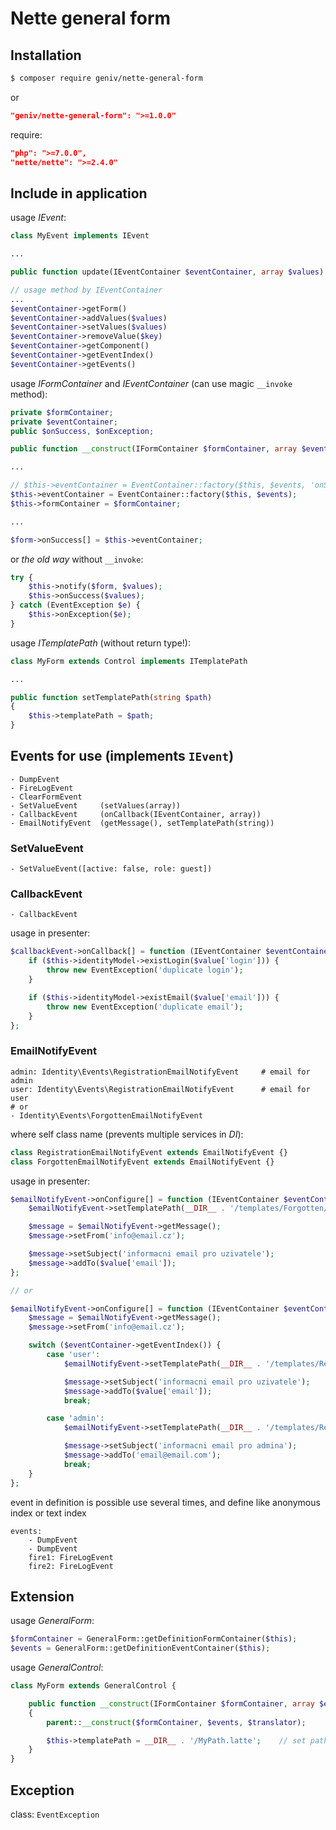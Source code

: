 Nette general form
==================

Installation
------------
```sh
$ composer require geniv/nette-general-form
```
or
```json
"geniv/nette-general-form": ">=1.0.0"
```

require:
```json
"php": ">=7.0.0",
"nette/nette": ">=2.4.0"
```

Include in application
----------------------
usage _IEvent_:
```php
class MyEvent implements IEvent

...

public function update(IEventContainer $eventContainer, array $values)

// usage method by IEventContainer
...
$eventContainer->getForm()
$eventContainer->addValues($values)
$eventContainer->setValues($values)
$eventContainer->removeValue($key)
$eventContainer->getComponent()
$eventContainer->getEventIndex()
$eventContainer->getEvents()
```

usage _IFormContainer_ and _IEventContainer_ (can use magic `__invoke` method):
```php
private $formContainer;
private $eventContainer;
public $onSuccess, $onException;

public function __construct(IFormContainer $formContainer, array $events)

...

// $this->eventContainer = EventContainer::factory($this, $events, 'onSuccess', 'onException');
$this->eventContainer = EventContainer::factory($this, $events);
$this->formContainer = $formContainer;

...

$form->onSuccess[] = $this->eventContainer;
```
or _the old way_ without `__invoke`:
```php
try {
    $this->notify($form, $values);
    $this->onSuccess($values);
} catch (EventException $e) {
    $this->onException($e);
}
```

usage _ITemplatePath_ (without return type!):
```php
class MyForm extends Control implements ITemplatePath

...

public function setTemplatePath(string $path)
{
    $this->templatePath = $path;
}
```

Events for use (implements `IEvent`)
---------------
```neon
- DumpEvent
- FireLogEvent
- ClearFormEvent
- SetValueEvent     (setValues(array))
- CallbackEvent     (onCallback(IEventContainer, array))
- EmailNotifyEvent  (getMessage(), setTemplatePath(string))
```

### SetValueEvent
```neon
- SetValueEvent([active: false, role: guest])
```

### CallbackEvent
```neon
- CallbackEvent
```

usage in presenter:
```php
$callbackEvent->onCallback[] = function (IEventContainer $eventContainer, array $value) {
    if ($this->identityModel->existLogin($value['login'])) {
        throw new EventException('duplicate login');
    }

    if ($this->identityModel->existEmail($value['email'])) {
        throw new EventException('duplicate email');
    }
};
```

### EmailNotifyEvent
```neon
admin: Identity\Events\RegistrationEmailNotifyEvent     # email for admin
user: Identity\Events\RegistrationEmailNotifyEvent      # email for user
# or
- Identity\Events\ForgottenEmailNotifyEvent
```

where self class name (prevents multiple services in _DI_):
```php
class RegistrationEmailNotifyEvent extends EmailNotifyEvent {}
class ForgottenEmailNotifyEvent extends EmailNotifyEvent {}
```

usage in presenter:
```php
$emailNotifyEvent->onConfigure[] = function (IEventContainer $eventContainer, array $value) use ($emailNotifyEvent) {
    $emailNotifyEvent->setTemplatePath(__DIR__ . '/templates/Forgotten/emailFormForgotten.latte');

    $message = $emailNotifyEvent->getMessage();
    $message->setFrom('info@email.cz');

    $message->setSubject('informacni email pro uzivatele');
    $message->addTo($value['email']);
};

// or

$emailNotifyEvent->onConfigure[] = function (IEventContainer $eventContainer, array $value) use ($emailNotifyEvent) {
    $message = $emailNotifyEvent->getMessage();
    $message->setFrom('info@email.cz');

    switch ($eventContainer->getEventIndex()) {
        case 'user':
            $emailNotifyEvent->setTemplatePath(__DIR__ . '/templates/Registration/emailFormUser.latte');

            $message->setSubject('informacni email pro uzivatele');
            $message->addTo($value['email']);
            break;

        case 'admin':
            $emailNotifyEvent->setTemplatePath(__DIR__ . '/templates/Registration/emailFormAdmin.latte');

            $message->setSubject('informacni email pro admina');
            $message->addTo('email@email.com');
            break;
    }
};
```

event in definition is possible use several times, and define like anonymous index or text index
```neon
events:
    - DumpEvent
    - DumpEvent
    fire1: FireLogEvent
    fire2: FireLogEvent
```

Extension
---------
usage _GeneralForm_:
```php
$formContainer = GeneralForm::getDefinitionFormContainer($this);
$events = GeneralForm::getDefinitionEventContainer($this);
```

usage _GeneralControl_:
```php
class MyForm extends GeneralControl {

    public function __construct(IFormContainer $formContainer, array $events, ITranslator $translator = null)
    {
        parent::__construct($formContainer, $events, $translator);

        $this->templatePath = __DIR__ . '/MyPath.latte';    // set path
    }
}
```

Exception
---------
class: `EventException`
